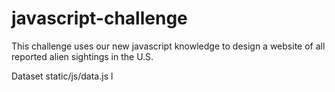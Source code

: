 # javascript-challenge
This challenge uses our new javascript knowledge to design a website of all reported alien sightings in the U.S.

Dataset
static/js/data.js
l
